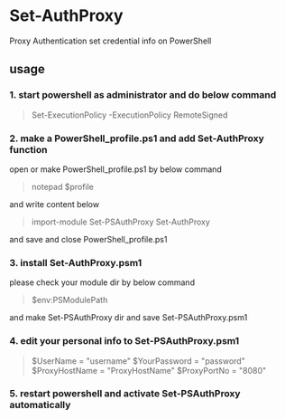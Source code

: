 # Set-AuthProxy
Proxy Authentication set credential info on PowerShell

## usage


### 1. start powershell as administrator and do below command

>Set-ExecutionPolicy -ExecutionPolicy RemoteSigned


### 2. make a PowerShell_profile.ps1 and add Set-AuthProxy function

open or make PowerShell_profile.ps1 by below command
>notepad $profile

and write content below

>import-module Set-PSAuthProxy
>Set-AuthProxy

and save and close PowerShell_profile.ps1


### 3. install Set-AuthProxy.psm1

please check your module dir by below command

>$env:PSModulePath

and make Set-PSAuthProxy dir and save Set-PSAuthProxy.psm1


### 4. edit your personal info to Set-PSAuthProxy.psm1

>$UserName = "username"
>$YourPassword = "password"
>$ProxyHostName = "ProxyHostName"
>$ProxyPortNo = "8080"


### 5. restart powershell and activate Set-PSAuthProxy automatically

